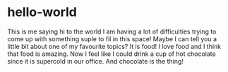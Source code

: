 # hello-world
This is me saying hi to the world
I am having a lot of difficulties trying to come up with something suple to fil in this space! Maybe I can tell you a little bit about one of my favourite topics? It is food! I love food and I think that food is amazing. Now I feel like I could drink a cup of hot chocolate since it is supercold in our office. And chocolate is the thing!
